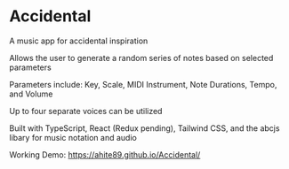 # Accidental
A music app for accidental inspiration

Allows the user to generate a random series of notes based on selected parameters

Parameters include: Key, Scale, MIDI Instrument, Note Durations, Tempo, and Volume

Up to four separate voices can be utilized

Built with TypeScript, React (Redux pending), Tailwind CSS, and the abcjs libary for music notation and audio

Working Demo: https://ahite89.github.io/Accidental/
